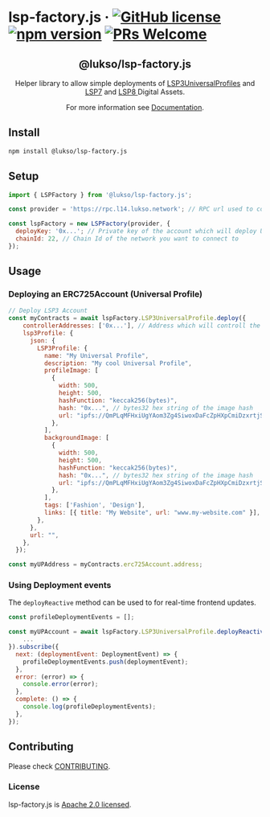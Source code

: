 # lsp-factory.js &middot; [![GitHub license](https://img.shields.io/badge/license-Apache-blue.svg)](./LICENSE) [![npm version](https://img.shields.io/npm/v/@lukso/lsp-factory.js.svg?style=flat)](https://www.npmjs.com/package/@lukso/lsp-factory.js) [![PRs Welcome](https://img.shields.io/badge/PRs-welcome-brightgreen.svg)](https://github.com/lukso-network/tools-lsp-factory/pulls)

<p align="center">
 <h2 align="center"><strong>@lukso/lsp-factory.js</strong></h2>
 <p align="center">Helper library to allow simple deployments of <a href="https://github.com/lukso-network/LIPs/blob/main/LSPs/LSP-0-ERC725Account.md">LSP3UniversalProfiles</a> and <a href="https://github.com/lukso-network/LIPs/blob/main/LSPs/LSP-4-DigitalCertificate.md">LSP7</a> and <a href="https://github.com/lukso-network/LIPs/blob/main/LSPs/LSP-8-IdentifiableDigitalAsset.md">LSP8 </a>Digital Assets.</p>
</p>

<p align="center">For more information see <a href="https://docs.lukso.tech/tools/lsp-factoryjs/getting-started">Documentation</a>.</p>

## Install

```bash
npm install @lukso/lsp-factory.js
```

## Setup

```javascript
import { LSPFactory } from '@lukso/lsp-factory.js';

const provider = 'https://rpc.l14.lukso.network'; // RPC url used to connect to the network

const lspFactory = new LSPFactory(provider, {
  deployKey: '0x...'; // Private key of the account which will deploy UPs
  chainId: 22, // Chain Id of the network you want to connect to
});
```

## Usage

### Deploying an ERC725Account (Universal Profile)

```javascript
// Deploy LSP3 Account
const myContracts = await lspFactory.LSP3UniversalProfile.deploy({
    controllerAddresses: ['0x...'], // Address which will controll the UP
    lsp3Profile: {
      json: {
        LSP3Profile: {
          name: "My Universal Profile",
          description: "My cool Universal Profile",
          profileImage: [
            {
              width: 500,
              height: 500,
              hashFunction: "keccak256(bytes)",
              hash: "0x...", // bytes32 hex string of the image hash
              url: "ipfs://QmPLqMFHxiUgYAom3Zg4SiwoxDaFcZpHXpCmiDzxrtjSGp",
            },
          ],
          backgroundImage: [
            {
              width: 500,
              height: 500,
              hashFunction: "keccak256(bytes)",
              hash: "0x...", // bytes32 hex string of the image hash
              url: "ipfs://QmPLqMFHxiUgYAom3Zg4SiwoxDaFcZpHXpCmiDzxrtjSGp",
            },
          ],
          tags: ['Fashion', 'Design'],
          links: [{ title: "My Website", url: "www.my-website.com" }],
        },
      },
      url: "",
    },
  });

const myUPAddress = myContracts.erc725Account.address;
```

### Using Deployment events

The `deployReactive` method can be used to for real-time frontend updates.

```javascript
const profileDeploymentEvents = [];

const myUPAccount = await lspFactory.LSP3UniversalProfile.deployReactive({
    ...
}).subscribe({
  next: (deploymentEvent: DeploymentEvent) => {
    profileDeploymentEvents.push(deploymentEvent);
  },
  error: (error) => {
    console.error(error);
  },
  complete: () => {
    console.log(profileDeploymentEvents);
  },
});
```

## Contributing

Please check [CONTRIBUTING](./CONTRIBUTING.md).

### License

lsp-factory.js is [Apache 2.0 licensed](./LICENSE).
